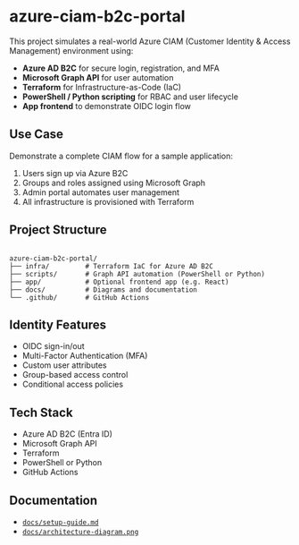 # azure-ciam-b2c-portal

This project simulates a real-world Azure CIAM (Customer Identity & Access Management) environment using:

- **Azure AD B2C** for secure login, registration, and MFA
- **Microsoft Graph API** for user automation
- **Terraform** for Infrastructure-as-Code (IaC)
- **PowerShell / Python scripting** for RBAC and user lifecycle
- **App frontend** to demonstrate OIDC login flow

## Use Case

Demonstrate a complete CIAM flow for a sample application:

1. Users sign up via Azure B2C
2. Groups and roles assigned using Microsoft Graph
3. Admin portal automates user management
4. All infrastructure is provisioned with Terraform

## Project Structure

```text

azure-ciam-b2c-portal/
├── infra/         # Terraform IaC for Azure AD B2C
├── scripts/       # Graph API automation (PowerShell or Python)
├── app/           # Optional frontend app (e.g. React)
├── docs/          # Diagrams and documentation
└── .github/       # GitHub Actions
```

## Identity Features

- OIDC sign-in/out
- Multi-Factor Authentication (MFA)
- Custom user attributes
- Group-based access control
- Conditional access policies

## Tech Stack

- Azure AD B2C (Entra ID)
- Microsoft Graph API
- Terraform
- PowerShell or Python
- GitHub Actions

## Documentation

- [`docs/setup-guide.md`](docs/setup-guide.md)
- [`docs/architecture-diagram.png`](docs/architecture-diagram.png)

```

```
